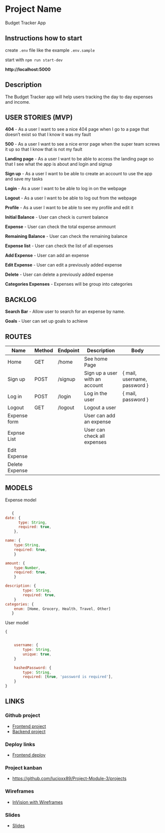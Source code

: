 # Project Name

Budget Tracker App

## Instructions how to start

create `.env` file like the example `.env.sample`

start with `npm run start-dev`

**http://localhost:5000**

## Description

The Budget Tracker app will help users tracking the day to day expenses and income.

## USER STORIES (MVP)

**404** - As a user I want to see a nice 404 page when I go to a page that doesn’t exist so that I know it was my fault

**500** - As a user I want to see a nice error page when the super team screws it up so that I know that is not my fault

**Landing page** - As a user I want to be able to access the landing page so that I see what the app is about and login and signup

**Sign up** - As a user I want to be able to create an account to use the app and save my tasks

**Login** - As a user I want to be able to log in on the webpage

**Logout** - As a user I want to be able to log out from the webpage

**Profile** - As a user I want to be able to see my profile and edit it

**Initial Balance** - User can check is current balance

**Expense** - User can check the total expense ammount

**Remaining Balance** - User can check the remaining balance

**Expense list** - User can check the list of all expenses

**Add Expense** - User can add an expense

**Edit Expense** - User can edit a previously added expense

**Delete** - User can delete a previously added expense

**Categories Expenses** - Expenses will be group into categories


## BACKLOG

**Search Bar** - Allow user to search for an expense by name.

**Goals** - User can set up goals to achieve 



## ROUTES

| Name          | Method | Endpoint | Description                    | Body                         |     |
| ------------  | ------ | -------- | ------------------------------ | ---------------------------- | --- |
| Home          | GET    | /home    | See home Page                  |                              |     |
| Sign up       | POST   | /signup  | Sign up a user with an account | { mail, username, password } |     |
| Log in        | POST   | /login   | Log in the user                | { mail, password }           |     |
| Logout        | GET    | /logout  | Logout a user                  |                              |     |
| Expense form  |        |          | User can add an expense        |
| Expnse List   |        |          | User can check all expenses    |
| Edit Expense  |        |
| Delete Expense|

## MODELS

Expense model

```js

   {
date: {
      type: String,
      required: true,
    },

name: {
    type:String,
    required: true,
    }

amount: {
    type:Number,
    required: true,
    }

description: {
        type: String,
        required: true,
    }
categories: {
	enum: [Home, Grocery, Health, Travel, Other]
   }
```

User model

```js
{


    username: {
        type: String,
        unique: true,
    }

    hashedPassword: {
        type: String,
        required: [true, 'password is required'],
    }
}
```

## LINKS

### Github project

- [Frontend project]()
- [Backend project]()

### Deploy links

- [Frontend deploy]()

### Project kanban

- https://github.com/lucioxx89/Project-Module-3/projects

### Wireframes

- [InVision with Wireframes]()

### Slides

- [Slides]()

